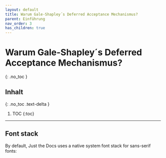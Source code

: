 ```yaml
---
layout: default
title: Warum Gale-Shapley´s Deferred Acceptance Mechanismus?
parent: Einführung
nav_order: 3
has_children: true
---
```


# Warum Gale-Shapley´s Deferred Acceptance Mechanismus?
{: .no_toc }

## Inhalt
{: .no_toc .text-delta }

1. TOC
{:toc}

---

## Font stack

By default, Just the Docs uses a native system font stack for sans-serif fonts:
